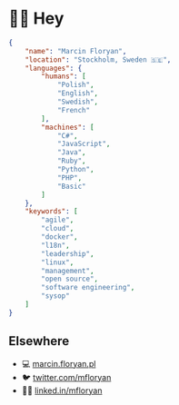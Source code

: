 # 👋🏻 Hey 

```json
{
    "name": "Marcin Floryan",
    "location": "Stockholm, Sweden 🇸🇪",
    "languages": {
        "humans": [
            "Polish",
            "English",
            "Swedish",
            "French"
        ],
        "machines": [
            "C#",
            "JavaScript",
            "Java",
            "Ruby",
            "Python",
            "PHP",
            "Basic"
        ]
    },
    "keywords": [
        "agile",
        "cloud",
        "docker",
        "l18n",
        "leadership",
        "linux",
        "management",
        "open source",
        "software engineering",
        "sysop"
    ]
}
```

## Elsewhere

- 💻 [marcin.floryan.pl](https://marcin.floryan.pl)
- 🐦 [twitter.com/mfloryan](https://twitter.com/mfloryan)
- 🧑‍💼 [linked.in/mfloryan](https://www.linkedin.com/in/mfloryan/)
